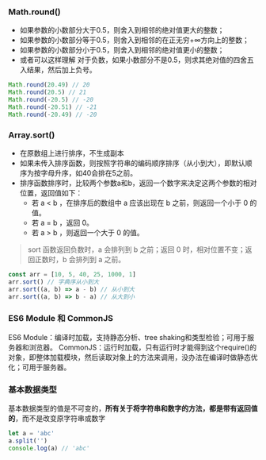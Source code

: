 ### Math.round()
* 如果参数的小数部分大于0.5，则舍入到相邻的绝对值更大的整数；
* 如果参数的小数部分等于0.5，则舍入到相邻的在正无穷+∞方向上的整数；
* 如果参数的小数部分小于0.5，则舍入到相邻的绝对值更小的整数；
* 或者可以这样理解 对于负数，如果小数部分不是0.5，则求其绝对值的四舍五入结果，然后加上负号。
``` javascript
Math.round(20.49) // 20
Math.round(20.5) // 21
Math.round(-20.5) // -20
Math.round(-20.51) // -21
Math.round(-20.49) // -20
```

### Array.sort()
* 在原数组上进行排序，不生成副本
* 如果未传入排序函数，则按照字符串的编码顺序排序（从小到大），即默认顺序为按字母升序，如40会排在5之前。
* 排序函数排序时，比较两个参数a和b，返回一个数字来决定这两个参数的相对位置，返回值如下：
  * 若 a < b ，在排序后的数组中 a 应该出现在 b 之前，则返回一个小于 0 的值。
  * 若 a = b ，返回 0。
  * 若 a > b ，则返回一个大于 0 的值。
> sort 函数返回负数时，a 会排列到 b 之前；返回 0 时，相对位置不变；返回正数时，b 会排列到 a 之前。
``` javascript
const arr = [10, 5, 40, 25, 1000, 1]
arr.sort() // 字典序从小到大
arr.sort((a, b) => a - b) // 从小到大
arr.sort((a, b) => b - a) // 从大到小
```

### ES6 Module 和 CommonJS
ES6 Module：编译时加载，支持静态分析、tree shaking和类型检验；可用于服务器和浏览器。
CommonJS：运行时加载，只有运行时才能得到这个require()的对象，即整体加载模块，然后读取对象上的方法来调用，没办法在编译时做静态优化；可用于服务器。

### 基本数据类型
基本数据类型的值是不可变的，**所有关于将字符串和数字的方法，都是带有返回值的**，而不是改变原字符串或数字
``` javascript
let a = 'abc'
a.split('')
console.log(a) // 'abc'
```